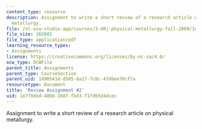 ```yaml
---
content_type: resource
description: Assignment to write a short review of a research article on physical
  metallurgy.
file: /ol-ocw-studio-app/courses/3-40j-physical-metallurgy-fall-2009/1e7f8ded48b6168ffbd3f1fd65d4dcec_MIT3_40JF09_ra2.pdf
file_size: 162601
file_type: application/pdf
learning_resource_types:
- Assignments
license: https://creativecommons.org/licenses/by-nc-sa/4.0/
ocw_type: OCWFile
parent_title: Assignments
parent_type: CourseSection
parent_uid: 1490541d-d505-6a17-7c8c-47d6ee70cf7a
resourcetype: Document
title: 'Review Assignment #2'
uid: 1e7f8ded-48b6-168f-fbd3-f1fd65d4dcec
---
```

Assignment to write a short review of a research article on physical metallurgy.